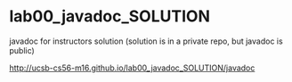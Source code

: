 # lab00_javadoc_SOLUTION
javadoc for instructors solution (solution is in a private repo, but javadoc is public)

http://ucsb-cs56-m16.github.io/lab00_javadoc_SOLUTION/javadoc
